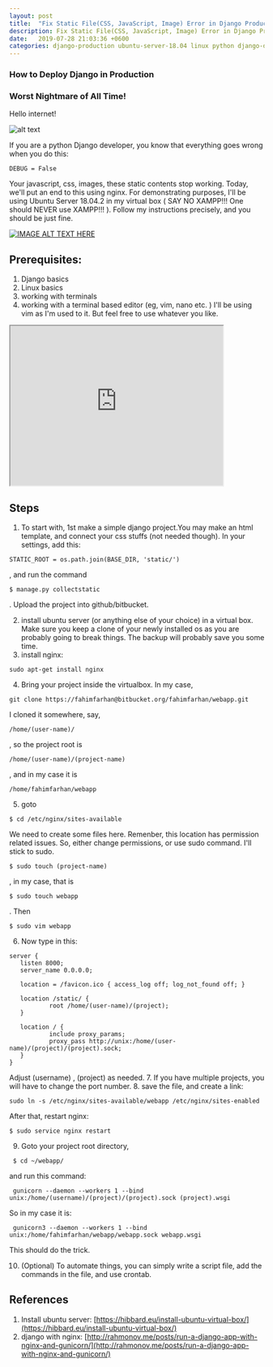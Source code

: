 ```yaml
---
layout: post
title:  "Fix Static File(CSS, JavaScript, Image) Error in Django Production with Nginx"
description: Fix Static File(CSS, JavaScript, Image) Error in Django Production with Nginx.
date:   2019-07-28 21:03:36 +0600
categories: django-production ubuntu-server-18.04 linux python django-deployment django-troubleshooting
---
```

### How to Deploy Django in Production 
### Worst Nightmare of All Time!
Hello internet!

![alt text](https://i.imgur.com/hBHkhGN.jpg "Logo Title Text 1")

If you are a python Django developer, you know that everything goes wrong when you do this:
```
DEBUG = False
```
Your javascript, css, images, these static contents stop working. Today, we'll put an end to this using nginx. 
For demonstrating purposes, I'll be using Ubuntu Server 18.04.2 in my virtual box ( SAY NO XAMPP!!! One should NEVER use XAMPP!!! ). Follow my instructions precisely, and you should be just fine.

[![IMAGE ALT TEXT HERE](http://img.youtube.com/vi/4Ouc1VPNpMU/0.jpg)](http://www.youtube.com/watch?v=4Ouc1VPNpMU)
## Prerequisites:
1. Django basics
2. Linux basics 
3. working with terminals
4. working with a terminal based editor (eg, vim, nano etc. ) I'll be using vim as I'm used to it. But feel free to use whatever you like.

 <iframe width="420" height="315"
src="https://www.youtube.com/embed/tgbNymZ7vqY">
</iframe> 

## Steps
1. To start with, 1st make a simple django project.You may make an html template, and connect your css stuffs (not needed though). In your settings, add this: 
```
STATIC_ROOT = os.path.join(BASE_DIR, 'static/') 
```
, and run the command 
``` 
$ manage.py collectstatic
```
. Upload the project into github/bitbucket.

2. install ubuntu server (or anything else of your choice) in a virtual box. Make sure you keep a clone of your newly installed os as you are probably going to break things. The backup will probably save you some time.
3. install nginx:

``` 
sudo apt-get install nginx 
```

4. Bring your project inside the virtualbox. In my case, 

``` 
git clone https://fahimfarhan@bitbucket.org/fahimfarhan/webapp.git 
```
I cloned it somewhere, say, 
```
/home/(user-name)/
```
, so the project root is  
```
/home/(user-name)/(project-name)
```
, and in my case it is 
```
/home/fahimfarhan/webapp
```

5. goto 
```
$ cd /etc/nginx/sites-available 
```
We need to create some files here. Remenber, this location has permission related issues. So, either change permissions, or use sudo command. I'll stick to sudo.
```
$ sudo touch (project-name)
```
, in my case, that is 
```
$ sudo touch webapp
```
. Then 
``` 
$ sudo vim webapp
```
 
 6. Now type in this:
 ```
 server {
    listen 8000;
    server_name 0.0.0.0;

    location = /favicon.ico { access_log off; log_not_found off; }

    location /static/ {
            root /home/(user-name)/(project);
    }

    location / {
            include proxy_params;
            proxy_pass http://unix:/home/(user-name)/(project)/(project).sock;
    }
}
 ```
 Adjust (username) , (project) as needed.
7. If you have multiple projects, you will have to change the port number.
8. save the file, and create a link:
``` 
sudo ln -s /etc/nginx/sites-available/webapp /etc/nginx/sites-enabled 
```
After that, restart nginx:
``` 
$ sudo service nginx restart 
```
9. Goto your project root directory, 
```
 $ cd ~/webapp/
 ``` 
 and run this command:
```
 gunicorn --daemon --workers 1 --bind unix:/home/(username)/(project)/(project).sock (project).wsgi 
 ```
So in my case it is: 
```
 gunicorn3 --daemon --workers 1 --bind unix:/home/fahimfarhan/webapp/webapp.sock webapp.wsgi 
 ```

This should do the trick.


10. (Optional) To automate things, you can simply write a script file, add the commands in the file, and use crontab.
## References
1. Install ubuntu server: [https://hibbard.eu/install-ubuntu-virtual-box/](https://hibbard.eu/install-ubuntu-virtual-box/)
2. django with nginx: [http://rahmonov.me/posts/run-a-django-app-with-nginx-and-gunicorn/](http://rahmonov.me/posts/run-a-django-app-with-nginx-and-gunicorn/)